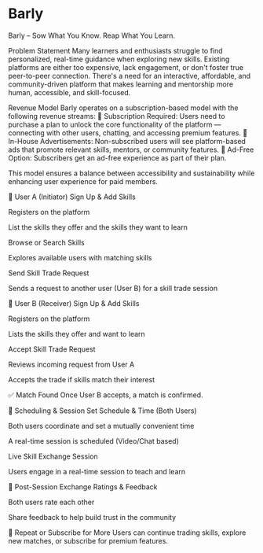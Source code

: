 # Barly
Barly – Sow What You Know. Reap What You Learn.
 
Problem Statement
Many learners and enthusiasts struggle to find personalized, real-time guidance when exploring new skills. Existing platforms are either too expensive, lack engagement, or don't foster true peer-to-peer connection. There's a need for an interactive, affordable, and community-driven platform that makes learning and mentorship more human, accessible, and skill-focused.

Revenue Model
Barly operates on a subscription-based model with the following revenue streams:
🔐 Subscription Required: Users need to purchase a plan to unlock the core functionality of the platform — connecting with other users, chatting, and accessing premium features.
📢 In-House Advertisements: Non-subscribed users will see platform-based ads that promote relevant skills, mentors, or community features.
🚫 Ad-Free Option: Subscribers get an ad-free experience as part of their plan.

This model ensures a balance between accessibility and sustainability while enhancing user experience for paid members.

👨 User A (Initiator)
Sign Up & Add Skills

Registers on the platform

List the skills they offer and the skills they want to learn

Browse or Search Skills

Explores available users with matching skills

Send Skill Trade Request

Sends a request to another user (User B) for a skill trade session

👨 User B (Receiver)
Sign Up & Add Skills

Registers on the platform

Lists the skills they offer and want to learn

Accept Skill Trade Request

Reviews incoming request from User A

Accepts the trade if skills match their interest

✅ Match Found
Once User B accepts, a match is confirmed.

📅 Scheduling & Session
Set Schedule & Time (Both Users)

Both users coordinate and set a mutually convenient time

A real-time session is scheduled (Video/Chat based)

Live Skill Exchange Session

Users engage in a real-time session to teach and learn

🌟 Post-Session
Exchange Ratings & Feedback

Both users rate each other

Share feedback to help build trust in the community

🔁 Repeat or Subscribe for More
Users can continue trading skills, explore new matches, or subscribe for premium features.



